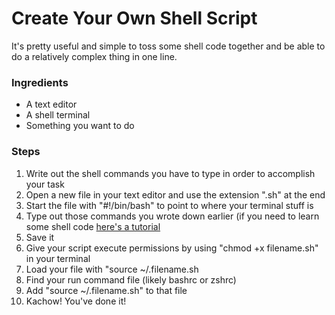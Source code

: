 # Create Your Own Shell Script
It's pretty useful and simple to toss some shell code together and be able to do a relatively complex thing in one line. 

### Ingredients
- A text editor
- A shell terminal
- Something you want to do

### Steps
1. Write out the shell commands you have to type in order to accomplish your task
2. Open a new file in your text editor and use the extension ".sh" at the end
3. Start the file with "#!/bin/bash" to point to where your terminal stuff is
4. Type out those commands you wrote down earlier (if you need to learn some shell code [here's a tutorial](http://linuxcommand.org/lc3_wss0010.php)
5. Save it
6. Give your script execute permissions by using "chmod +x filename.sh" in your terminal
7. Load your file with "source ~/.filename.sh
8. Find your run command file (likely bashrc or zshrc)
9. Add "source ~/.filename.sh" to that file
10. Kachow! You've done it!
